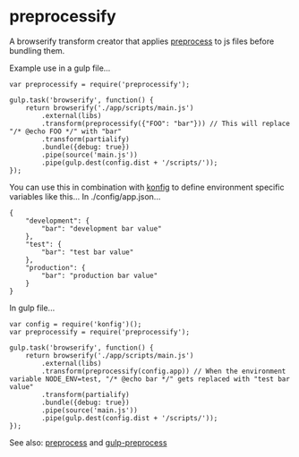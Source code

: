 preprocessify
=============

A browserify transform creator that applies [preprocess](https://github.com/jsoverson/preprocess) to js files before bundling them.

Example use in a gulp file...
```
var preprocessify = require('preprocessify');

gulp.task('browserify', function() {
    return browserify('./app/scripts/main.js')
        .external(libs)
        .transform(preprocessify({"FOO": "bar"})) // This will replace "/* @echo FOO */" with "bar"
        .transform(partialify)
        .bundle({debug: true})
        .pipe(source('main.js'))
        .pipe(gulp.dest(config.dist + '/scripts/'));
});
```

You can use this in combination with [konfig](https://github.com/vngrs/konfig) to define environment specific variables like this...
In ./config/app.json...
```
{
    "development": {
        "bar": "development bar value"
    },
    "test": {
        "bar": "test bar value"
    },
    "production": {
        "bar": "production bar value"
    }
}
```

In gulp file...
```
var config = require('konfig')();
var preprocessify = require('preprocessify');

gulp.task('browserify', function() {
    return browserify('./app/scripts/main.js')
        .external(libs)
        .transform(preprocessify(config.app)) // When the environment variable NODE_ENV=test, "/* @echo bar */" gets replaced with "test bar value"
        .transform(partialify)
        .bundle({debug: true})
        .pipe(source('main.js'))
        .pipe(gulp.dest(config.dist + '/scripts/'));
});
```

See also: [preprocess](https://github.com/jsoverson/preprocess") and [gulp-preprocess](https://github.com/jas/gulp-preprocess)
